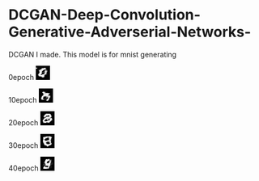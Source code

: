 # DCGAN-Deep-Convolution-Generative-Adverserial-Networks-
DCGAN I made. This model is for mnist generating

0epoch
![Gen01](/Gen_Data/10.jpg)


10epoch
![Gen02](/Gen_Data/20.jpg)


20epoch
![Gen03](/Gen_Data/27.jpg)


30epoch
![Gen04](/Gen_Data/39.jpg)


40epoch
![Gen05](/Gen_Data/54.jpg)

